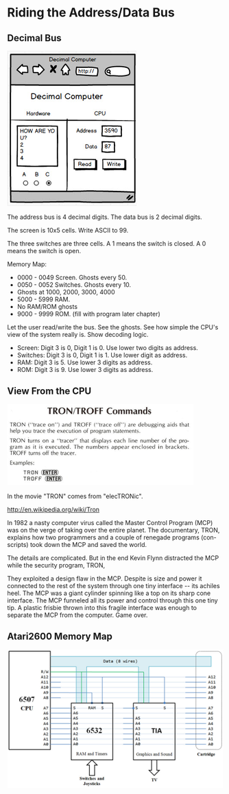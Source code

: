 # Riding the Address/Data Bus

## Decimal Bus

![](decimalBus.jpg)

The address bus is 4 decimal digits. The data bus is 2 decimal digits.

The screen is 10x5 cells. Write ASCII to 99. 

The three switches are three cells. A 1 means the switch is closed. A 0 means the switch is open.

Memory Map:
  - 0000 - 0049 Screen. Ghosts every 50.
  - 0050 - 0052 Switches. Ghosts every 10.
  - Ghosts at 1000, 2000, 3000, 4000
  - 5000 - 5999 RAM.
  - No RAM/ROM ghosts
  - 9000 - 9999 ROM. (fill with program later chapter)
  
Let the user read/write the bus. See the ghosts. See how simple the CPU's view of the system really is.
Show decoding logic.

  - Screen: Digit 3 is 0, Digit 1 is 0. Use lower two digits as address.
  - Switches: Digit 3 is 0, Digit 1 is 1. Use lower digit as address.
  - RAM: Digit 3 is 5. Use lower 3 digits as address.
  - ROM: Digit 3 is 9. Use lower 3 digits as address.
  
## View From the CPU

![](TRONTROFF.png)

In the movie "TRON" comes from "elecTRONic".

http://en.wikipedia.org/wiki/Tron

In 1982 a nasty computer virus called the Master Control Program (MCP) was on the verge of taking over the entire planet. The documentary, TRON, explains how two programmers and a couple of renegade programs (con-scripts) took down the MCP and saved the world.

The details are complicated. But in the end Kevin Flynn distracted the MCP while the security program, TRON,

They exploited a design flaw in the MCP. Despite is size and power it connected to the rest of the system through one tiny interface -- its achiles heel. The MCP was a giant cylinder spinning like a top on its sharp cone interface. The MCP funneled all its power and control through this one tiny tip. A plastic frisbie thrown into this fragile interface was enough to separate the MCP from the computer. Game over.

## Atari2600 Memory Map

![](Hardware.jpg)

